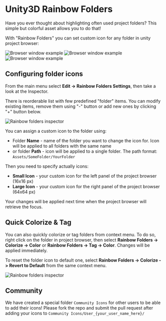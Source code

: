 # Unity3D Rainbow Folders

Have you ever thought about highlighting often used project folders? This simple but colorful asset allows you to do that!

With "Rainbow Folders" you can set custom icon for any folder in unity project browser:

![Browser window example](https://raw.githubusercontent.com/PhannGor/phanngor.github.io/master/RainbowFolders/v0.3.0_01_1.png)
![Browser window example](https://raw.githubusercontent.com/PhannGor/phanngor.github.io/master/RainbowFolders/v0.3.0_01_2.png)
![Browser window example](https://raw.githubusercontent.com/PhannGor/phanngor.github.io/master/RainbowFolders/v0.3.0_01_3.png)

## Configuring folder icons

From the main menu select **Edit -> Rainbow Folders Settings**, then take a look at the Inspector.

There is reorderable list with few predefined "folder" items. You can modify existing items, remove them using "-" button or add new ones by clicking "+" button below.

![Rainbow folders inspector](https://raw.githubusercontent.com/PhannGor/phanngor.github.io/master/RainbowFolders/v0.2.1_02.png)


You can assign a custom icon to the folder using:
* Folder **Name** - name of the folder you want to change the icon for. Icon will be applied to all folders with the same name
* or folder **Path** - icon will be applied to a single folder. The path format: `Assets/SomeFolder/YourFolder`

Then you need to specify actually icons:
* **Small Icon** - your custom icon for the left panel of the project browser (16x16 px)
* **Large Icon**  - your custom icon for the right panel of the project browser (64x64 px)

Your changes will be applied next time when the project browser will retrieve the focus.

## Quick Colorize & Tag

You can also quickly colorize or tag folders from context menu. To do so, right click on the folder in project browser, then select **Rainbow Folders -> Colorize -> Color** or **Rainbow Folders -> Tag -> Color**. Changes will be applied immediately.

To reset the folder icon to default one, select **Rainbow Folders -> Colorize -> Revert to Default** from the same context menu.

![Rainbow folders inspector](https://raw.githubusercontent.com/PhannGor/phanngor.github.io/master/RainbowFolders/v0.3.0_03.png)

## Community

We have created a special folder `Community Icons` for other users to be able to add their icons! Please fork the repo and submit the pull request after adding your icons to `Community Icons/User_{your_user_name_here}/`
